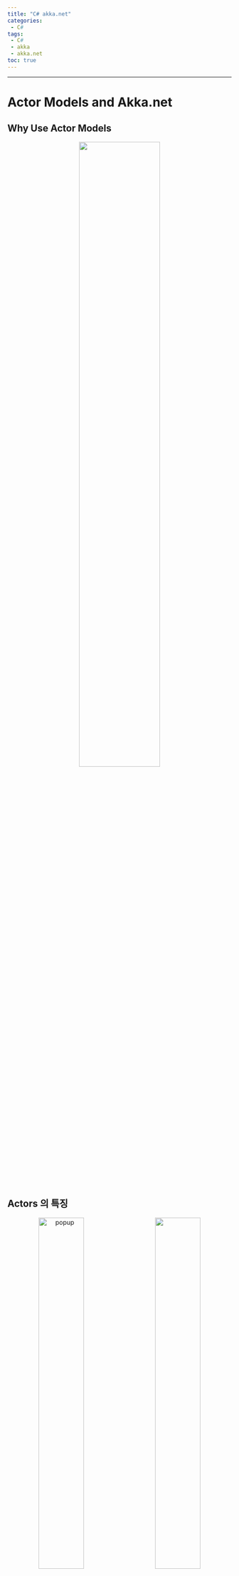 ```yaml
---
title: "C# akka.net"
categories:
 - C#
tags:
 - C#
 - akka
 - akka.net
toc: true
---
```


----

# Actor Models and Akka.net

## Why Use Actor Models
<p align="center">
<img src="/assets/images/auto/2022-10-31-11-04-17.png" width="60%">  
</p>


## Actors 의 특징
<p align="center">
<img src="/assets/images/auto/2022-10-31-11-12-14.png" width="45%" alt="popup"> &nbsp; &nbsp; &nbsp; &nbsp;
<img src="/assets/images/auto/2022-10-31-11-15-49.png" width="45%">  
</p>
## Message

> - Simple POCO class
> - Actors can change state when responding
> - to messages
> - Message instances should be immutable
> - The passing of messages is asynchronous
  
**Mesaage Class**
```cs
public class Message
{
    public Message(int customerId)
    {
        CustomerId = customerId;
    }
    public int CustomerId { get; private set; }
    }
}
```

## Actor System
> Actor System은 Remove나 Local에 상관 없이 동작 한다.  
> Actor들은 Remove/Local에 대한 Dependency가 없다.(전혀 알지 못함)  

<img src="/assets/images/auto/2022-10-31-11-20-41.png" width="60%">

## Akka Nuget Packages
- Akka를 사용하기 위해서 필요한 패키지 종류들
<img src="/assets/images/auto/2022-10-31-11-26-29.png" width="60%">

## Actor System 생성 Code

```cs
    class Program
    {
        private static ActorSystem MovieStreamingActorSystem;

        static void Main(string[] args)
        {
            MovieStreamingActorSystem = ActorSystem.Create("MovieStreamingActorSystem");
            //Actor System Terminate
            MovieStreamingActorSystem.Shutdown();
        }
    }
```

# Actor 사용방법 및 메세지  

## Actor 정의 및 올바른 사용
 - Actor정의
    1. Class정의
    2. Akka.net Base Class를 상속
    3. Message Handling을 정의  

## Actor Refrence(참조)
  - Actor의 참조를 얻는 방법
   - Create New Actor
     - ActorOf()
   - Lookup existing Actor
     - ActorSelection()  

## Message 정의 및 사용
 - Message정의
   1. POCO클래스 생성
   2. Add Properties
   3. Setters private
 - Message 종류
   - Tell
     - 다른 Actor에게 보냄
     - 응답을 기대하지 않음(단방향)
     - Fire And Forget
     - Non-Block으로 동작
     - 확장 및 동시성에서 좋음
     - 가장 많이 사용
   - Ask
     - 다른 Actor에게 보냄
     - 응답을 기대함
     - 수신 Actor는 반드시 응답을 해야함
     - 확장 및 동시성에 제한
     - 필요 할때 조건부로 사용
   - Forward
     - Broad Casting에서 사용할 같음(예상)  

## Actor 생성 및 Props  
 - Actor Instance(생성)
   1. Props 정의
   2. Instance name
   3. Props & name을 통해서 생성
 - Props란?
   - Actor를 생성 하기 위한 Recipe
   - Actor System이 Actor를 생성하기 위한 정보 및 배포 관련 구성 정보가 들어 있음
> Actor를 생성시 절대 New Keyword를 사용하지 않는다.  
> Factory methods를 통해서 Actor 및 Props를 생성  

## Send Simple & Custom Message
- UntypedActor VS RecivedActor
  - RecivedActor는 처리할 수 있는 Message지정을 필터링 하는 방법이 매우 쉽다.

## Actor 생성 및 Message 예제

```cs
//Program.cs
using System;
using Akka.Actor;
using MovieStreaming.Actors;

namespace MovieStreaming
{
    class Program
    {
        private static ActorSystem MovieStreamingActorSystem;

        static void Main(string[] args)
        {
            MovieStreamingActorSystem = ActorSystem.Create("MovieStreamingActorSystem");
            Console.WriteLine("Actor system created");

            Props playbackActorProps = Props.Create<PlaybackActor>();

            IActorRef playbackActorRef = MovieStreamingActorSystem.ActorOf(playbackActorProps, "PlaybackActor");

            //Send Message by Tell
            playbackActorRef.Tell(new PlayMovieMessage("Akka.NET: The Movie", 42));

            Console.ReadLine();

            MovieStreamingActorSystem.Shutdown();
        }
    }
}
```  
>Custom Message

```cs
public class PlayMovieMessage
{
    public string MovieTitle { get; private set; }
    public int UserId { get; private set; }

    public PlayMovieMessage(string movieTitle, int userId)
    {
        MovieTitle = movieTitle;
        UserId = userId;
    }
}
```

> - UntypedActor 와 RecivedActor의 Message 처리 차이 예제  

```cs
//Untype Actor
public class PlaybackActor : UntypedActor
{

    public PlaybackActor()
    {
        Console.WriteLine("Creating a PlaybackActor");
    }
    protected override void OnReceive(object message)
    {
        if (message is PlayMovieMessage)
        {
            var m = message as PlayMovieMessage;

            Console.WriteLine("Received movie title " + m.MovieTitle);
            Console.WriteLine("Received user Id " + m.UserId);
        }
        else
        {
            Unhandled(message);
        }
    }
}

// Recived Actor
public class PlaybackActor : ReceiveActor
{
    public PlaybackActor()
    {
        Console.WriteLine("Creating a PlaybackActor");

        Receive<PlayMovieMessage>(message => HandlePlayMovieMessage(message), message => message.UserId == 42);
    }

    private void HandlePlayMovieMessage(PlayMovieMessage message)
    {
        Console.WriteLine("Received movie title " + message.MovieTitle);
        Console.WriteLine("Received user Id " + message.UserId);
    }
}
```

> Recived Actor의 Message Handling 코드가 훨신 가독성이 좋다.

# Understanding Actor Lifecycles and States
## Actor 생성 및 Life Cycle(수명주기)

<p align="center">
<img src="/assets/images/auto/2022-11-01-09-38-04.png" onclick="window.open(this.src)" width="45%"> 
 &nbsp; &nbsp; &nbsp; &nbsp;
<img src="/assets/images/auto/2022-11-01-09-38-35.png" onclick="window.open(this.src)" width="45%">
</p>

## Lift-cycle hook methods
- PreStart()
  - Actor가 첫번째 메세지를 받기 전에 호출
  - 코드 초기화 및 메세지를 받기위한 사전 작업
- PostStop
  - Actor가 Stop된후에 호출 , 더이상 어떤 메세지도 받지 않는 상태
  - 코드 클린업 , 파일시스템등 리소스 해제
- PreRestart()
  - Actor가 Restart되지 전에 호출 된다.
  - 현재 메시지 혹은 Except
- PostRestart()
  - PreRestart() 이후 , PreStart() 전에 호출 
  - 코드 예외처리
  - Logging등 작업  

## Hook Method 예제

```cs
  public class PlaybackActor : ReceiveActor
  {
      public PlaybackActor()
      {
          Console.WriteLine("Creating a PlaybackActor");

          Receive<PlayMovieMessage>(message => HandlePlayMovieMessage(message));
      }

      private void HandlePlayMovieMessage(PlayMovieMessage message)
      {
          ColorConsole.WriteLineYellow(
              string.Format("PlayMovieMessage '{0}' for user {1}",
                            message.MovieTitle,
                            message.UserId));
      }

      protected override void PreStart()
      {
          ColorConsole.WriteLineGreen("PlaybackActor PreStart");
      }

      protected override void PostStop()
      {
          ColorConsole.WriteLineGreen("PlaybackActor PostStop");
      }

      protected override void PreRestart(Exception reason, object message)
      {
          ColorConsole.WriteLineGreen("PlaybackActor PreRestart because: " + reason);

          base.PreRestart(reason, message);
      }

      protected override void PostRestart(Exception reason)
      {
          ColorConsole.WriteLineGreen("PlaybackActor PostRestart because: " + reason);

          base.PostRestart(reason);
      }
  }
```

## Terminating Actor hierarchies
<p>
<img src="/assets/images/auto/2022-11-01-10-08-04.png" onclick="window.open(this.src)" width="45%"> &nbsp; &nbsp; &nbsp; &nbsp;
<img src="/assets/images/auto/2022-11-01-10-08-48.png" onclick="window.open(this.src)" width="45%">
</p>

- 자식이 없는 경우
  - 현재 메세지만 처리 후 , 남아 있는 메세지는 처리 하지 않는다.  
  - MessageBox의 남은 메세지는 DeadLetter라는 특수한 장로로 옮겨진다.  
  - PostStop() Method를 호출 
- 자식이 있는 경우  
  - 자식에게 Stop 명령을 전달  
  - 자식이 모두 Stop후 부모가 Stop 
- Actor를 Stop시키는 여러가지 방법  
  1. ActorSystem.Shutdown();  
  2. 부모가 Exception이 발생한 경우 자식이 자동 종료  
  3. 부모의 코드에서 수동으로 호출 Context.Stop(someChildActorRef);  
  4. Actor에 PoisonPill Message를 보냄
  5. 기본적으로 종료는 Asynchronously(비동기적) 으로 함
  6. someActorRef.GracefulStop(TimeSpan.FromMinutes(1));으로 동기 처리 가능

## PoisonPill 메세지 보내기

```cs
someActorRef.Tell(PoisonPill.Instace); //종료 메세지 Send
```
- 종료는 비동기로 처리
- MailBox에 Message로 등록되며, 이전 메세지를 모두 처리한 후 동작

## Switchable Actor behaviours
> **behaviours를 바꾸는 2가지 방법**  

<img src="/assets/images/auto/2022-11-01-10-41-18.png" width="70%">  

- Swichable behavior은 Actor의 재사용성 및 적은 코드를 실용적으로 사용 할 수 있다고 함
- 이것은 현재 Actor의 상태에 따라서 SomeMessage를 다르게 처리 할 수 있는 방법 이다.

> 아래의 예제를 보면 좀 더 이해하기 쉬울 것이다.

## Switchable Actor behaviours 예제

> Playing \| Stopped의 상태에 따라서 같은 Message를 다르게 처리 하도록 등록 할 수 있다.

```cs
public class UserActor : ReceiveActor
{
    private string _currentlyWatching;

    public UserActor()
    {
        Console.WriteLine("Creating a UserActor");

        ColorConsole.WriteLineCyan("Setting initial behaviour to stopped");
        Stopped();
    }

    private void Playing()
    {
        Receive<PlayMovieMessage>(
            message => ColorConsole.WriteLineRed(
                "Error: cannot start playing another movie before stopping existing one"));
        Receive<StopMovieMessage>(message => StopPlayingCurrentMovie());

        ColorConsole.WriteLineCyan("UserActor has now become Playing");
    }

    private void Stopped()
    {
        Receive<PlayMovieMessage>(message => StartPlayingMovie(message.MovieTitle));
        Receive<StopMovieMessage>(
            message => ColorConsole.WriteLineRed("Error: cannot stop if nothing is playing"));

        ColorConsole.WriteLineCyan("UserActor has now become Stopped");
    }



    private void StartPlayingMovie(string title)
    {
        _currentlyWatching = title;

        ColorConsole.WriteLineYellow(string.Format("User is currently watching '{0}'", _currentlyWatching));

        Become(Playing);
    }


    private void StopPlayingCurrentMovie()
    {
        ColorConsole.WriteLineYellow(string.Format("User has stopped watching '{0}'", _currentlyWatching));

        _currentlyWatching = null;

        Become(Stopped);
    }
}
```

# Actor 계층 생성 및 결함 분리
## Actor 관리 감독 계층 구조

<p align="center">
<img src="/assets/images/auto/2022-11-01-13-27-50.png" onclick="window.open(this.src)" width = "70%">
</p>

- 기본적으로 Guardian은 상위 계층에 오류를 넘기지 않고 처리하도록 설계한다.
- 만약 최상위 Guardian까지 전파 된다면 ActorSystem 전체가 종료 된다.
- 기본적으로 ActorSystem을 생성하면 위와 같은 계층에 Guardian이 자동으로 만들어 지게 됨.  


----

<p align="center">
<img src="/assets/images/auto/2022-11-01-13-41-21.png" onclick="window.open(this.src)" width = "70%">
</p>

- Top Level의 Actor는 <span style="color:red">actorSystem.ActorOf()</span> 를 통해서 만들어 짐.
- Top Level의 하위 Actor는 Actor Code 안에서 <span style="color:red">Context.ActorOf()</span> 를 통해서 만들어 짐
  
----

### Actor Path
- Actor가 다른 Actor에게 Message를 보내는데 아래와 같이 계층 구조에 속하지 않은 Actor에게 
어떻게 Message를 보낼 수 있을까?
- ActorSystem에는 Path개념이 있어서 다른 Actor에 접금이 가능 하다.
- 우리가 URL에 접근하는 것과 같은 이치 이다.

<p align="center">
<img src="/assets/images/auto/2022-11-01-14-41-12.png" onclick="window.open(this.src)" width = "70%">
</p>

----

> 아래와 같이 Local , Remote 상관 없이 Actor에게 Message를 보낼 수 있다.  
> Actor System에 Path syntex는 다음과 같다.  
<p align="center">
<img src="/assets/images/auto/2022-11-01-14-45-04.png" onclick="window.open(this.src)" width = "90%">
</p>

### Actor Selection
### Actor Selectio 예제

```cs
var message = new PlayMovieMessage(movieTitle, userId);
MovieStreamingActorSystem
.ActorSelection("akka://MovieStreamingActorSystem/user/Playback/UserCoordinator")
.Tell(message);
```
>동일 ActorSystem에 있는 경우는 아래와 같이 생략된 상대경로를 통해서 사용 가능

```cs
var message = new PlayMovieMessage(movieTitle, userId);
MovieStreamingActorSystem
.ActorSelection("/user/Playback/UserCoordinator")
.Tell(message);
```

### Actor Child hierarchy구성 예제

```cs
public class PlaybackStatisticsActor : ReceiveActor
{
    public PlaybackStatisticsActor()
    {
        Context.ActorOf(Props.Create<MoviePlayCounterActor>(), "MoviePlayCounter");
    }
}
```
## 부모의 감독 관리

<p align="center">
<img src="/assets/images/auto/2022-11-01-16-19-38.png" onclick="window.open(this.src)" width = "45%">
&nbsp; &nbsp; &nbsp; &nbsp;
<img src="/assets/images/auto/2022-11-01-16-35-24.png" onclick="window.open(this.src)" width = "45%">
</p>  

- Actor Exception이 발생한 경우
  1. Exception이 발생한 Actor 의 Child Actors은 모두 동작을 멈춘다.
  2. 부모 Actor에게 Exception을 통지 한다.
  3. 부모 Actor가 Exception Handle 방법을 Child Actor에게 통지 한다.
  4. Exception이 발생한 Actor가 Child Actor들에게 부모로 부터 통지 받은 Handle방법을 전파 한다.

- Exception Handle 종류
  1. Resume
     - 기본적으로 Exception 무시
     - 자식 Actor의 상태는 보존
     - 자식 Actor의 자식들 또한 Resume 된다
  2. Restart
     - 자식 Actor 재시작 
     - 자식 Actor는 상태를 잃는다.
     - 자식 Actor의 자식들 또한 Restart됨(Default)
     - Actor의 MailBox Message들은 보존 되며, 재시작후 보존된 Message들을 처리 한다.
  3. Stop
     - 자식 Actor는 영원히 종료됨
     - 자식 Actor의 자식들 또한 종료
  4. Escalate
     - 부모의 부모 Actor에게 Exception이 전파
     - 부모 Actor또한 동작이 정지 됨
     - 다른 부모의 자식 Actor들 또한 정지 됨

## Supervision Strategies (감독 전략)

### Default Strategy
<p align="center">
<img src="/assets/images/auto/2022-11-02-08-28-45.png" onclick="window.open(this.src)" width = "45%">
&nbsp; &nbsp; &nbsp;
<img src="/assets/images/auto/2022-11-02-08-28-52.png" onclick="window.open(this.src)" width = "45%">
</p>

- OneForOne-Stratege
  - 예외가 발생한 Child Actor에게만 예외처리 명령을 통지 한다.
- AllForOne-Stratege
  - 예외가 발생한 동일 레벨의 Child Actors 모두에게 예외처리 명령을 통지 한다.

- 기본적으로 Actor의 Supervision Strategies는 아래와 같다.
  - OneForOne-Strategy
  - Restart

> Default Code

```cs
//Actor Override
protected override SupervisorStrategy SupervisorStrategy()
{
    return base.SupervisorStrategy();
}

//base.SupervisorStrategy();
protected virtual Akka.Actor.SupervisorStrategy SupervisorStrategy() => 
                                                                    Akka.Actor.SupervisorStrategy.DefaultStrategy;

public static readonly SupervisorStrategy DefaultStrategy = 
(SupervisorStrategy) new OneForOneStrategy(new Func<Exception, Directive>(SupervisorStrategy.DefaultDecider));

//SupervisorStrategy.DefaultDecider
    public static Directive DefaultDecider(Exception exception)
    {
      switch (exception)
      {
        case ActorInitializationException _:
          return Directive.Stop;
        case ActorKilledException _:
          return Directive.Stop;
        case DeathPactException _:
          return Directive.Stop;
        default:
          return Directive.Restart;
      }
    }

```

### Custom Strategy
- Actor의 Supervisor동작을 정의 하려면, Actor에서 SupervisorStrategy()를 Override 해야 함

### Custom Strategy 예제

```cs
public class Supervisor : UntypedActor
{
    protected override SupervisorStrategy SupervisorStrategy()
    {
        return new OneForOneStrategy(
            maxNrOfRetries: 10,
            withinTimeRange: TimeSpan.FromMinutes(1),
            localOnlyDecider: ex =>
            {
                switch (ex)
                {
                    case ArithmeticException ae:
                        return Directive.Resume;
                    case NullReferenceException nre:
                        return Directive.Restart;
                    case ArgumentException are:
                        return Directive.Stop;
                    default:
                        return Directive.Escalate;
                }
            });
    }

    protected override void OnReceive(object message)
    {
        if (message is Props p)
        {
            var child = Context.ActorOf(p); // create child
            Sender.Tell(child); // send back reference to child actor
        }
    }
}
```
# Deploying and Messaging Remote Actors
## Configuration Akka.net
- Akka Remote는 HOCON이라는 문법으로 구성 된다.
- C# Project의 App.config에 다음과 같이 구성이 된다.

```xml

<!-- Clinet Config -->
<?xml version="1.0" encoding="utf-8" ?>
<configuration>

  <configSections>
    <section name="akka"
             type="Akka.Configuration.Hocon.AkkaConfigurationSection, Akka" />
  </configSections>

  <akka>
    <hocon>
      <![CDATA[
      
        akka {
          loglevel = OFF

          actor {
            provider = "Akka.Remote.RemoteActorRefProvider, Akka.Remote"
            debug {
              receive = on
              autoreceive = on
              lifecycle = on
              event-stream = on
              unhandled = on
            }
          }

          remote {
            helios.tcp {
  	          transport-class = "Akka.Remote.Transport.Helios.HeliosTcpTransport, Akka.Remote"
  	          transport-protocol = tcp
  	          port = 0
  	          hostname = "127.0.0.1"
            }
          }
        }      
      
      ]]>
    </hocon>
  </akka>

  <startup>
    <supportedRuntime version="v4.0" sku=".NETFramework,Version=v4.5.1" />
  </startup>
</configuration>


<!-- Remote Config -->
<?xml version="1.0" encoding="utf-8" ?>
<configuration>
  <configSections>
    <section name="akka"
             type="Akka.Configuration.Hocon.AkkaConfigurationSection, Akka" />
  </configSections>
  <akka>
    <hocon>
      <![CDATA[
      
        akka {
          loglevel = OFF

          actor {
            provider = "Akka.Remote.RemoteActorRefProvider, Akka.Remote"
            debug {
              receive = on
              autoreceive = on
              lifecycle = on
              event-stream = on
              unhandled = on
            }
          }

          remote {
            helios.tcp {
  	          transport-class = "Akka.Remote.Transport.Helios.HeliosTcpTransport, Akka.Remote"
  	          transport-protocol = tcp
  	          port = 8091
  	          hostname = "127.0.0.1"
            }
          }
        }      
      
      ]]>
    </hocon>    
  </akka>
      <startup> 
        <supportedRuntime version="v4.0" sku=".NETFramework,Version=v4.5.1" />
    </startup>
</configuration>

```